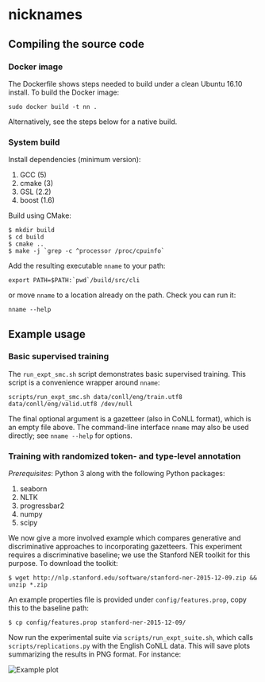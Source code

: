 # nicknames

## Compiling the source code

### Docker image

The Dockerfile shows steps needed to build under a clean Ubuntu 16.10
install. To build the Docker image:

``` shell
sudo docker build -t nn .
```

Alternatively, see the steps below for a native build.

### System build

Install dependencies (minimum version):

1. GCC (5)
2. cmake (3)
3. GSL (2.2)
4. boost (1.6)

Build using CMake:

``` shell
$ mkdir build
$ cd build
$ cmake ..
$ make -j `grep -c ^processor /proc/cpuinfo`
```

Add the resulting executable `nname` to your path:

``` shell
export PATH=$PATH:`pwd`/build/src/cli
```

or move `nname` to a location already on the path. Check you can
run it:

``` shell
nname --help
```

## Example usage

### Basic supervised training

The `run_expt_smc.sh` script demonstrates basic supervised
training. This script is a convenience wrapper around `nname`:

``` shell
scripts/run_expt_smc.sh data/conll/eng/train.utf8 data/conll/eng/valid.utf8 /dev/null
```

The final optional argument is a gazetteer (also in CoNLL format),
which is an empty file above. The command-line interface `nname` may
also be used directly; see `nname --help` for options.

### Training with randomized token- and type-level annotation

*Prerequisites*: Python 3 along with the following Python packages:

1. seaborn
2. NLTK
3. progressbar2
4. numpy
5. scipy

We now give a more involved example which compares generative and
discriminative approaches to incorporating gazetteers. This experiment
requires a discriminative baseline; we use the Stanford NER toolkit
for this purpose. To download the toolkit:

``` shell
$ wget http://nlp.stanford.edu/software/stanford-ner-2015-12-09.zip && unzip *.zip
```

An example properties file is provided under `config/features.prop`,
copy this to the baseline path:

``` shell
$ cp config/features.prop stanford-ner-2015-12-09/
```

Now run the experimental suite via `scripts/run_expt_suite.sh`, which
calls `scripts/replications.py` with the English CoNLL data. This will
save plots summarizing the results in PNG format. For instance:

![Example plot](https://github.com/noa/nicknames/blob/master/images/en_gaz_delta.png)
